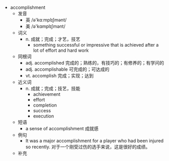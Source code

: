 - accomplishment
  - 发音
    - 英 /ə'kɑːmplɪʃmənt/
    - 美 /ə'kɑmplɪʃmənt/
  - 词义
    - n. 成就；完成；才艺，技艺
      - something successful or impressive that is achieved after a lot of effort and hard work
  - 同根词
    - adj. accomplished 完成的；熟练的，有技巧的；有修养的；有学问的
    - adj. accomplishable 可完成的；可达成的
    - vt. accomplish 完成；实现；达到
  - 近义词
    - n. 成就；完成；技艺，技能
      - achievement
      - effort
      - completion
      - success
      - execution
  - 短语
    - a sense of accomplishment 成就感
  - 例句
    - It was a major accomplishment for a player who had been injured so recently. 对于一个刚受过伤的选手来说，这是很好的成绩。
  - 补充